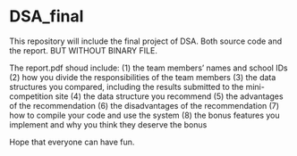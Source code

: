 # DSA_final

This repository will include the final project of DSA.
Both source code and the report. 
BUT WITHOUT BINARY FILE.

The report.pdf shoud include:
	(1) the team members’ names and school IDs
	(2) how you divide the responsibilities of the team members
	(3) the data structures you compared, including the results submitted to the mini-competition site
	(4) the data structure you recommend
	(5) the advantages of the recommendation
	(6) the disadvantages of the recommendation
	(7) how to compile your code and use the system
	(8) the bonus features you implement and why you think they deserve the bonus

Hope that everyone can have fun.
